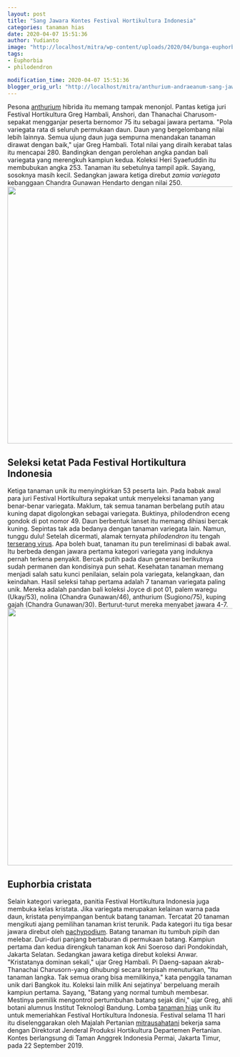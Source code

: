 ```yaml
---
layout: post
title: "Sang Jawara Kontes Festival Hortikultura Indonesia"
categories: tanaman hias
date: 2020-04-07 15:51:36
author: Yudianto
image: "http://localhost/mitra/wp-content/uploads/2020/04/bunga-euphorbia-cristata-1-1.jpg"
tags:
- Euphorbia
- philodendron

modification_time: 2020-04-07 15:51:36
blogger_orig_url: "http://localhost/mitra/anthurium-andraeanum-sang-jawara.html"
---
```


Pesona <a class="wpil_keyword_link " title="anthurium" href="http://127.0.0.1/mitra/topik/anthurium" data-wpil-keyword-link="linked">anthurium</a> hibrida itu memang tampak menonjol. Pantas ketiga juri Festival Hortikultura Greg Hambali, Anshori, dan Thanachai Charusom-sepakat mengganjar peserta bernomor 75 itu sebagai jawara pertama. "Pola variegata rata di seluruh permukaan daun. Daun yang bergelombang nilai lebih lainnya. Semua ujung daun juga sempurna menandakan tanaman dirawat dengan baik," ujar Greg Hambali.
Total nilai yang diraih kerabat talas itu mencapai 280. Bandingkan dengan perolehan angka pandan bali variegata yang merengkuh kampiun kedua. Koleksi Heri Syaefuddin itu membubukan angka 253. Tanaman itu sebetulnya tampil apik. Sayang, sosoknya masih kecil. Sedangkan jawara ketiga direbut <em>zamia variegata</em> kebanggaan Chandra Gunawan Hendarto dengan nilai 250.
<a href="http://127.0.0.1/mitra/wp-content/uploads/2020/04/euphorbia-cristata-1-1.jpg"><img class="aligncenter wp-image-19985 size-large" src="http://127.0.0.1/mitra/wp-content/uploads/2020/04/euphorbia-cristata-1-1-1024x576.jpg" alt="" width="1024" height="576" /></a>
<h2>Seleksi ketat Pada Festival Hortikultura Indonesia</h2>
Ketiga tanaman unik itu menyingkirkan 53 peserta lain. Pada babak awal para juri Festival Hortikultura sepakat untuk menyeleksi tanaman yang benar-benar variegata. Maklum, tak semua tanaman berbelang putih atau kuning dapat digolongkan sebagai variegata.
Buktinya, philodendron eceng gondok di pot nomor 49. Daun berbentuk lanset itu memang dihiasi bercak kuning. Sepintas tak ada bedanya dengan tanaman variegata lain. Namun, tunggu dulu! Setelah dicermati, alamak ternyata <em>philodendron</em> itu tengah <a href="http://127.0.0.1/mitra/biopestisida-pembasmi-hama-wereng.html">terserang virus</a>. Apa boleh buat, tanaman itu pun tereliminasi di babak awal.
Itu berbeda dengan jawara pertama kategori variegata yang induknya pernah terkena penyakit. Bercak putih pada daun generasi berikutnya sudah permanen dan kondisinya pun sehat. Kesehatan tanaman memang menjadi salah satu kunci penilaian, selain pola variegata, kelangkaan, dan keindahan.
Hasil seleksi tahap pertama adalah 7 tanaman variegata paling unik. Mereka adalah pandan bali koleksi Joyce di pot 01, palem waregu (Ukay/53), nolina (Chandra Gunawan/46), anthurium (Sugiono/75), kuping gajah (Chandra Gunawan/30). Berturut-turut mereka menyabet jawara 4-7.
<a href="http://127.0.0.1/mitra/wp-content/uploads/2020/04/pohon-euphorbia-cristata-1-2.jpg"><img class="aligncenter wp-image-19984 size-large" src="http://127.0.0.1/mitra/wp-content/uploads/2020/04/pohon-euphorbia-cristata-1-2-1024x576.jpg" alt="" width="1024" height="576" /></a>
<h2 class="entry-title">Euphorbia cristata</h2>
Selain kategori variegata, panitia Festival Hortikultura Indonesia juga membuka kelas kristata. Jika variegata merupakan kelainan warna pada daun, kristata penyimpangan bentuk batang tanaman. Tercatat 20 tanaman mengikuti ajang pemilihan tanaman krist terunik.
Pada kategori itu tiga besar jawara direbut oleh <a href="http://pza.sanbi.org/pachypodium">pachypodium</a>. Batang tanaman itu tumbuh pipih dan melebar. Duri-duri panjang bertaburan di permukaan batang. Kampiun pertama dan kedua direngkuh tanaman kok Ani Soeroso dari Pondokindah, Jakarta Selatan. Sedangkan jawara ketiga direbut koleksi Anwar. "Kristatanya dominan sekali," ujar Greg Hambali. Pi Daeng-sapaan akrab-Thanachai Charusorn-yang dihubungi secara terpisah menuturkan, "Itu tanaman langka. Tak semua orang bisa memilikinya," kata penggila tanaman unik dari Bangkok itu.
Koleksi lain milik Ani sejatinya' berpeluang meraih kampiun pertama. Sayang, "Batang yang normal tumbuh membesar. Mestinya pemilik mengontrol pertumbuhan batang sejak dini," ujar Greg, ahli botani alumnus Institut Teknologi Bandung.
Lomba <a class="wpil_keyword_link " title="tanaman hias" href="http://127.0.0.1/mitra/tanaman-hias" data-wpil-keyword-link="linked">tanaman hias</a> unik itu untuk memeriahkan Festival Hortikultura Indonesia. Festival selama 11 hari itu diselenggarakan oleh Majalah Pertanian <a href="http://127.0.0.1/mitra">mitrausahatani</a> bekerja sama dengan Direktorat Jenderal Produksi Hortikultura Departemen Pertanian. Kontes berlangsung di Taman Anggrek Indonesia Permai, Jakarta Timur, pada 22 September 2019.
